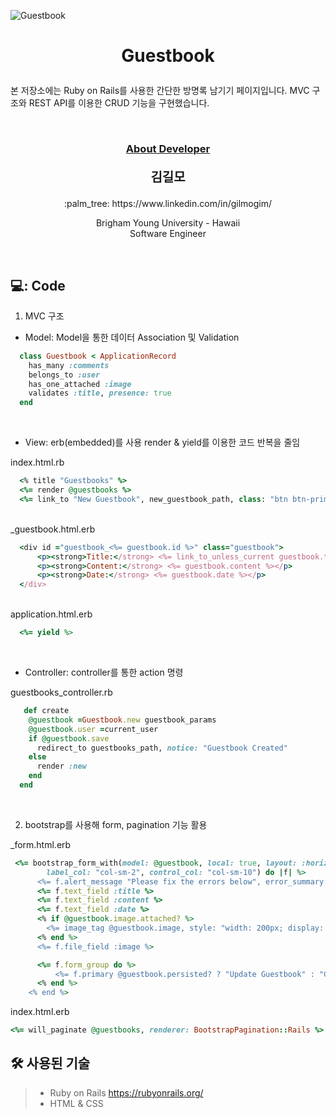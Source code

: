 ![Guestbook](https://user-images.githubusercontent.com/59432666/128343662-e58adbd3-4e7a-4506-808d-63dbc61c0390.png)
# <p align="center"> Guestbook</p>

<p>
본 저장소에는 Ruby on Rails를 사용한 간단한 방명록 남기기 페이지입니다. MVC 구조와 REST API를 이용한 CRUD 기능을 구현했습니다.
</p>
<br/>


### <p align="center" style="text-decoration:underline">About Developer</p>

**<p align="center" style="font-size:15pt">김길모</p>**
<p align="center">:palm_tree: https://www.linkedin.com/in/gilmogim/ </p>
<p align="center">
Brigham Young University - Hawaii<br/>
Software Engineer<br/>
</p>
<br/>

## 💻: Code


1. MVC 구조

  - Model: Model을 통한 데이터 Association 및 Validation
  
   ```ruby   
     class Guestbook < ApplicationRecord
       has_many :comments  
       belongs_to :user
       has_one_attached :image
       validates :title, presence: true
     end
   ```
  <br/>
  
  - View: erb(embedded)를 사용 render & yield를 이용한 코드 반복을 줄임
  
   index.html.rb

   ```ruby 
     <% title "Guestbooks" %>
     <%= render @guestbooks %>
     <%= link_to "New Guestbook", new_guestbook_path, class: "btn btn-primary" %>  
   ```

   <br/>
   _guestbook.html.erb

   ```ruby 
     <div id ="guestbook_<%= guestbook.id %>" class="guestbook">
         <p><strong>Title:</strong> <%= link_to_unless_current guestbook.title, guestbook %></p>
         <p><strong>Content:</strong> <%= guestbook.content %></p>
         <p><strong>Date:</strong> <%= guestbook.date %></p>
     </div>
   ```
   <br/>
   application.html.erb

   ```ruby 
     <%= yield %>
   ```
  <br/>
  
  - Controller: controller를 통한 action 명령
  
   guestbooks_controller.rb
  ```ruby 
     def create
      @guestbook =Guestbook.new guestbook_params
      @guestbook.user =current_user
      if @guestbook.save
        redirect_to guestbooks_path, notice: "Guestbook Created"
      else
        render :new
      end
    end
   ```
<br/>

2. bootstrap를 사용해 form, pagination 기능 활용


  _form.html.erb
  
   ```ruby
    <%= bootstrap_form_with(model: @guestbook, local: true, layout: :horizontal,
           label_col: "col-sm-2", control_col: "col-sm-10") do |f| %>
         <%= f.alert_message "Please fix the errors below", error_summary: false %>
         <%= f.text_field :title %>
         <%= f.text_field :content %>
         <%= f.text_field :date %>
         <% if @guestbook.image.attached? %>
           <%= image_tag @guestbook.image, style: "width: 200px; display: block" %>
         <% end %>
         <%= f.file_field :image %> 

         <%= f.form_group do %>
             <%= f.primary @guestbook.persisted? ? "Update Guestbook" : "Create Guestbook" %>
         <% end %>
       <% end %>
   ```
   
   index.html.erb
   
   ```ruby
   <%= will_paginate @guestbooks, renderer: BootstrapPagination::Rails %>
   ```

## :hammer_and_wrench: 사용된 기술
> + Ruby on Rails https://rubyonrails.org/
> + HTML & CSS

<br/>
